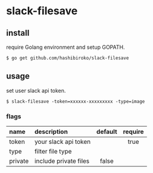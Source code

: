 # slack-filesave

## install

require Golang environment and setup GOPATH.

```
$ go get github.com/hashibiroko/slack-filesave
```

## usage

set user slack api token.

```
$ slack-filesave -token=xxxxxx-xxxxxxxxx -type=image
```

### flags

| name | description | default | require |
| :--- | :---------- | :-----: | :-----: |
| token | your slack api token |  | true |
| type | filter file type |  |  |
| private | include private files | false |  |